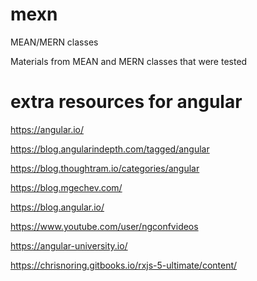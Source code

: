 # mexn
MEAN/MERN classes

Materials from MEAN and MERN classes that were tested


# extra resources for angular
  https://angular.io/
  
  https://blog.angularindepth.com/tagged/angular
  
  https://blog.thoughtram.io/categories/angular
  
  https://blog.mgechev.com/
  
  https://blog.angular.io/
  
  https://www.youtube.com/user/ngconfvideos
  
  https://angular-university.io/
  
  https://chrisnoring.gitbooks.io/rxjs-5-ultimate/content/
